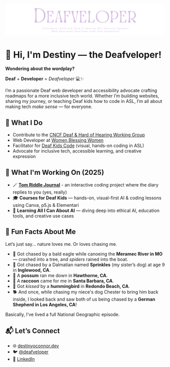 ![Header that says Destiny O'Connor Co-chair for CNCF DHH WG | Keynote speaker | Web Specialist](https://github.com/Deafveloper/Deafveloper/blob/main/deafveloperbanner.png)
 
# 👋 Hi, I'm Destiny — the Deafveloper!

**Wondering about the wordplay?**  

**Deaf** + **Developer** = *Deafveloper* 💻✨

I’m a passionate Deaf web developer and accessibility advocate crafting roadmaps for a more inclusive tech world. Whether I’m building websites, sharing my journey, or teaching Deaf kids how to code in ASL, I’m all about making tech *make sense* — for everyone.


## 🌟 What I Do

- Contribute to the [CNCF Deaf & Hard of Hearing Working Group](https://www.cncf.io)  
- Web Developer at [Women Blessing Women](https://womenblessingwomen.org)  
- Facilitator for [Deaf Kids Code](https://deafkidscode.org) (visual, hands-on coding in ASL)  
- Advocate for inclusive tech, accessible learning, and creative expression


## 🔧 What I'm Working On (2025)

- 🪄 [**Tom Riddle Journal**](https://github.com/Deafveloper/Tom-Riddle-Diary) - an interactive coding project where the diary replies to you (yes, really)  
- 🎓 **Courses for Deaf Kids** — hands-on, visual-first AI & coding lessons using Canva, p5.js & Elementari  
- 🧠 **Learning All I Can About AI** — diving deep into ethical AI, education tools, and creative use cases


## 🐾 Fun Facts About Me

Let’s just say... nature loves me. Or loves chasing me.  

- 🦅 Got chased by a bald eagle while canoeing the **Meramec River in MO** — crashed into a tree, and *spiders* rained into the boat.  
- 🐶 Got chased by a Dalmatian named **Sprinkles** (my sister’s dog) at age 9 in **Inglewood, CA**.  
- 🐀 A **possum** ran me down in **Hawthorne, CA**.  
- 🦝 A **raccoon** came for me in **Santa Barbara, CA**.  
- 🌺 Got *kissed* by a **hummingbird** in **Redondo Beach, CA**.  
- 🐕 And once, while chasing my niece's dog Chester to bring him back inside, I looked back and saw both of us being chased by a **German Shepherd in Los Angeles, CA**!

Basically, I’ve lived a full National Geographic episode.


## 📬 Let’s Connect

- 🌐 [destinyoconnor.dev](https://destinyoconnor.dev)  
- 🐦 [@deafveloper](https://twitter.com/deafveloper)  
- 💼 [LinkedIn](https://www.linkedin.com/in/destiny-o-connor-28b2a5255/)



